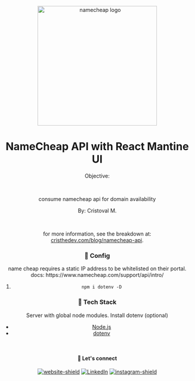 <div align="center">
<div>
<br>
<div align="center"> 
  <img src="https://ubersmith.com/wp-content/uploads/2019/12/Namecheap.png" width="320" alt="namecheap logo" />
</div>

<h1>NameCheap API with React Mantine UI</h1>

<p>Objective:</p>
<br>
<p>consume namecheap api for domain availability</p>
<p>By: Cristoval M. </p>
<br>
<p>for more information, see the breakdown at: <a href="https://cristhedev/blog/">cristhedev.com/blog/namecheap-api</a>.</p>

<p></p>

### :dart: Config

<p>
name cheap requires a static IP address to be whitelisted on their portal. docs: https://www.namecheap.com/support/api/intro/
</p>

1. `npm i dotenv -D`

### :space_invader: Tech Stack

<p>Server with global node modules. Install dotenv (optional)</p>

- [Node.js](https://nodejs.org/en/docs/)
- [dotenv](https://www.npmjs.com/package/dotenv)
</div>

<div align="center">
</br>

#### :gem: Let's connect

[![website-shield][website-shield]][website-url] [![LinkedIn][linkedin-shield]][linkedin-url] [![instagram-shield][instagram-shield]][instagram-url]

</div>

<!-- [contributors-shield]: https://img.shields.io/github/contributors/othneildrew/Best-README-Template.svg?style=for-the-badge -->
<!-- [contributors-url]: https://github.com/othneildrew/Best-README-Template/graphs/contributors -->
<!-- [forks-shield]: https://img.shields.io/github/forks/othneildrew/Best-README-Template.svg?style=for-the-badge -->
<!-- [forks-url]: https://github.com/othneildrew/Best-README-Template/network/members
[stars-shield]: https://img.shields.io/github/stars/othneildrew/Best-README-Template.svg?style=for-the-badge
[stars-url]: https://github.com/othneildrew/Best-README-Template/stargazers
[issues-shield]: https://img.shields.io/github/issues/othneildrew/Best-README-Template.svg?style=for-the-badge
[issues-url]: https://github.com/othneildrew/Best-README-Template/issues
[license-shield]: https://img.shields.io/github/license/othneildrew/Best-README-Template.svg?style=for-the-badge
[license-url]: https://img.shields.io/badge/Netlify-00C7B7?style=for-the-badge&logo=netlify&logoColor=white -->

[linkedin-shield]: https://img.shields.io/badge/linkedin-blue?style=flat&logo=linkedin
[linkedin-url]: https://www.linkedin.com/in/cristoval
[instagram-shield]: https://img.shields.io/badge/instagram-orange?style=flat&logo=instagram&logoColor=white
[instagram-url]: https://www.instagram.com/cristhedev/
[website-shield]: https://img.shields.io/badge/website-gray?style=flat&logo=stylelint&logoColor=white
[website-url]: https://www.cristhedev.com

